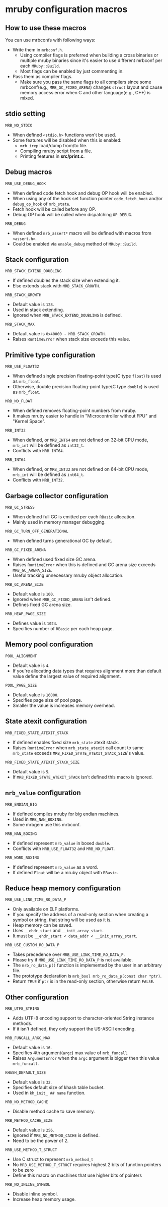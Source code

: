 # mruby configuration macros

## How to use these macros

You can use mrbconfs with following ways:

* Write them in `mrbconf.h`.
  * Using compiler flags is preferred  when building a cross binaries or multiple mruby binaries
    since it's easier to use different mrbconf per each `MRuby::Build`.
  * Most flags can be enabled by just commenting in.
* Pass them as compiler flags.
  * Make sure you pass the same flags to all compilers since some mrbconf(e.g., `MRB_GC_FIXED_ARENA`)
    changes `struct` layout and cause memory access error when C and other language(e.g., C++) is mixed.

## stdio setting

`MRB_NO_STDIO`

* When defined `<stdio.h>` functions won't be used.
* Some features will be disabled when this is enabled:
  * `mrb_irep` load/dump from/to file.
  * Compiling mruby script from a file.
  * Printing features in **src/print.c**.

## Debug macros

`MRB_USE_DEBUG_HOOK`

* When defined code fetch hook and debug OP hook will be enabled.
* When using any of the hook set function pointer `code_fetch_hook` and/or `debug_op_hook` of `mrb_state`.
* Fetch hook will be called before any OP.
* Debug OP hook will be called when dispatching `OP_DEBUG`.

`MRB_DEBUG`

* When defined `mrb_assert*` macro will be defined with macros from `<assert.h>`.
* Could be enabled via `enable_debug` method of `MRuby::Build`.

## Stack configuration

`MRB_STACK_EXTEND_DOUBLING`

* If defined doubles the stack size when extending it.
* Else extends stack with `MRB_STACK_GROWTH`.

`MRB_STACK_GROWTH`

* Default value is `128`.
* Used in stack extending.
* Ignored when `MRB_STACK_EXTEND_DOUBLING` is defined.

`MRB_STACK_MAX`

* Default value is `0x40000 - MRB_STACK_GROWTH`.
* Raises `RuntimeError` when stack size exceeds this value.

## Primitive type configuration

`MRB_USE_FLOAT32`

* When defined single precision floating-point type(C type `float`) is used as `mrb_float`.
* Otherwise, double precision floating-point type(C type `double`) is used as `mrb_float`.

`MRB_NO_FLOAT`

* When defined removes floating-point numbers from mruby.
* It makes mruby easier to handle in "Microcontroller without FPU" and "Kernel Space".

`MRB_INT32`

* When defined, or `MRB_INT64` are not defined on 32-bit CPU mode, `mrb_int` will be defined as `int32_t`.
* Conflicts with `MRB_INT64`.

`MRB_INT64`

* When defined, or `MRB_INT32` are not defined on 64-bit CPU mode, `mrb_int` will be defined as `int64_t`.
* Conflicts with `MRB_INT32`.

## Garbage collector configuration

`MRB_GC_STRESS`

* When defined full GC is emitted per each `RBasic` allocation.
* Mainly used in memory manager debugging.

`MRB_GC_TURN_OFF_GENERATIONAL`

* When defined turns generational GC by default.

`MRB_GC_FIXED_ARENA`

* When defined used fixed size GC arena.
* Raises `RuntimeError` when this is defined and GC arena size exceeds `MRB_GC_ARENA_SIZE`.
* Useful tracking unnecessary mruby object allocation.

`MRB_GC_ARENA_SIZE`

* Default value is `100`.
* Ignored when `MRB_GC_FIXED_ARENA` isn't defined.
* Defines fixed GC arena size.

`MRB_HEAP_PAGE_SIZE`

* Defines value is `1024`.
* Specifies number of `RBasic` per each heap page.

## Memory pool configuration

`POOL_ALIGNMENT`

* Default value is `4`.
* If you're allocating data types that requires alignment more than default value define the
largest value of required alignment.

`POOL_PAGE_SIZE`

* Default value is `16000`.
* Specifies page size of pool page.
* Smaller the value is increases memory overhead.

## State atexit configuration

`MRB_FIXED_STATE_ATEXIT_STACK`

* If defined enables fixed size `mrb_state` atexit stack.
* Raises `RuntimeError` when `mrb_state_atexit` call count to same `mrb_state` exceeds
`MRB_FIXED_STATE_ATEXIT_STACK_SIZE`'s value.

`MRB_FIXED_STATE_ATEXIT_STACK_SIZE`

* Default value is `5`.
* If `MRB_FIXED_STATE_ATEXIT_STACK` isn't defined this macro is ignored.

## `mrb_value` configuration

`MRB_ENDIAN_BIG`

* If defined compiles mruby for big endian machines.
* Used in `MRB_NAN_BOXING`.
* Some mrbgem use this mrbconf.

`MRB_NAN_BOXING`

* If defined represent `mrb_value` in boxed `double`.
* Conflicts with `MRB_USE_FLOAT32` and `MRB_NO_FLOAT`.

`MRB_WORD_BOXING`

* If defined represent `mrb_value` as a word.
* If defined `Float` will be a mruby object with `RBasic`.

## Reduce heap memory configuration

`MRB_USE_LINK_TIME_RO_DATA_P`

* Only available on ELF platforms.
* If you specify the address of a read-only section when creating a symbol or string, that string will be used as it is.
* Heap memory can be saved.
* Uses `__ehdr_start` and `__init_array_start`.
* It must be `__ehdr_start < data_addr < __init_array_start`.

`MRB_USE_CUSTOM_RO_DATA_P`

* Takes precedence over `MRB_USE_LINK_TIME_RO_DATA_P`.
* Please try if `MRB_USE_LINK_TIME_RO_DATA_P` is not available.
* The `mrb_ro_data_p()` function is implemented by the user in an arbitrary file.
* The prototype declaration is `mrb_bool mrb_ro_data_p(const char *ptr)`.
* Return `TRUE` if `ptr` is in the read-only section, otherwise return `FALSE`.

## Other configuration

`MRB_UTF8_STRING`

* Adds UTF-8 encoding support to character-oriented String instance methods.
* If it isn't defined, they only support the US-ASCII encoding.

`MRB_FUNCALL_ARGC_MAX`

* Default value is `16`.
* Specifies 4th argument(`argc`) max value of `mrb_funcall`.
* Raises `ArgumentError` when the `argc` argument is bigger then this value `mrb_funcall`.

`KHASH_DEFAULT_SIZE`

* Default value is `32`.
* Specifies default size of khash table bucket.
* Used in `kh_init_ ## name` function.

`MRB_NO_METHOD_CACHE`

* Disable method cache to save memory.

`MRB_METHOD_CACHE_SIZE`

* Default value is `256`.
* Ignored if `MRB_NO_METHOD_CACHE` is defined.
* Need to be the power of 2.

`MRB_USE_METHOD_T_STRUCT`

* Use C struct to represent `mrb_method_t`
* No `MRB_USE_METHOD_T_STRUCT` requires highest 2 bits of function pointers to be zero
* Define this macro on machines that use higher bits of pointers

`MRB_NO_INLINE_SYMBOL`

* Disable inline symbol.
* Increase heap memory usage.
